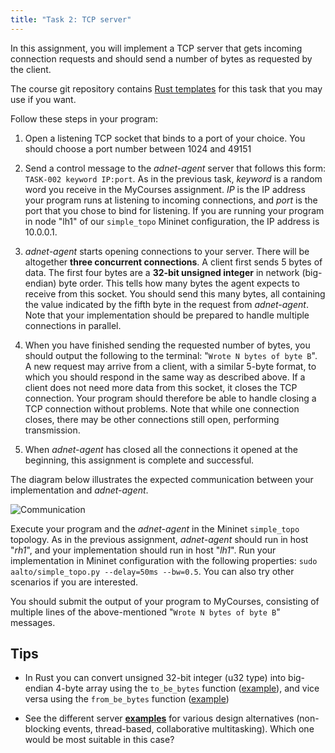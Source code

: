 ```yaml
---
title: "Task 2: TCP server"
---
```


In this assignment, you will implement a TCP server that gets incoming connection
requests and should send a number of bytes as requested by the client.

The course git repository contains [Rust
templates](https://github.com/PasiSa/AdvancedNetworking/tree/main/assignments/task-002)
for this task that you may use if you want.

Follow these steps in your program:

1. Open a listening TCP socket that binds to a port of your choice. You should
   choose a port number between 1024 and 49151

2. Send a control message to the _adnet-agent_ server that follows this form:
   `TASK-002 keyword IP:port`. As in the previous task, _keyword_ is a random word
   you receive in the MyCourses assignment. _IP_ is the IP
   address your program runs at listening to incoming connections, and _port_ is
   the port that you chose to bind for listening. If you
   are running your program in node "lh1" of our `simple_topo` Mininet
   configuration, the IP address is 10.0.0.1.

3. _adnet-agent_ starts opening connections to your server. There will be
   altogether **three concurrent connections**. A client first sends 5
   bytes of data. The first four bytes are a **32-bit unsigned integer** in network
   (big-endian) byte order. This tells how many bytes the agent expects to
   receive from this socket. You should send this many bytes, all containing the
   value indicated by the fifth byte in the request from _adnet-agent_. Note
   that your implementation should be prepared to handle multiple connections in
   parallel.

4. When you have finished sending the requested number of bytes, you should
   output the following to the terminal: "`Wrote N bytes of byte B`". A new
   request may arrive from a client, with a similar 5-byte format, to which
   you should respond in the same way as described above. If a client does
   not need more data from this socket, it closes the TCP connection. Your
   program should therefore be able to handle closing a TCP connection without
   problems. Note that while one connection closes, there may be other
   connections still open, performing transmission.

5. When _adnet-agent_ has closed all the connections it opened at the beginning,
   this assignment is complete and successful.

The diagram below illustrates the expected communication between your
implementation and _adnet-agent_.

![Communication](assignments/task-002/comms.png "Communication")

Execute your program and the _adnet-agent_ in the Mininet `simple_topo` topology. As
in the previous assignment, _adnet-agent_ should run in host "_rh1_", and your
implementation should run in host "_lh1_". Run your implementation in Mininet
configuration with the following properties: `sudo aalto/simple_topo.py --delay=50ms
--bw=0.5`. You can also try other scenarios if you are interested.

You should submit the output of your program to MyCourses, consisting of multiple
lines of the above-mentioned "`Wrote N bytes of byte B`" messages.

## Tips

- In Rust you can convert unsigned 32-bit integer (u32 type) into big-endian
  4-byte array using the `to_be_bytes` function
  ([example](https://doc.rust-lang.org/std/primitive.u32.html#method.to_be_bytes)),
  and vice versa using the `from_be_bytes` function
  ([example](https://doc.rust-lang.org/std/primitive.u32.html#method.from_be_bytes))

- See the different server **[examples](https://pasisa.github.io/AdvancedNetworking/examples/)** for various
  design alternatives (non-blocking events, thread-based, collaborative
  multitasking). Which one would be most suitable in this case?

